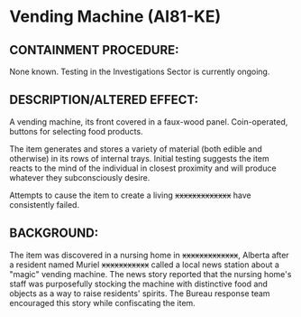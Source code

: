 # Vending Machine (AI81-KE)

## CONTAINMENT PROCEDURE:

None known. Testing in the Investigations Sector is currently ongoing.

## DESCRIPTION/ALTERED EFFECT:

A vending machine, its front covered in a faux-wood panel. Coin-operated, buttons for selecting food products.

The item generates and stores a variety of material (both edible and otherwise) in its rows of internal trays. Initial testing suggests the item reacts to the mind of the individual in closest proximity and will produce whatever they subconsciously desire.

Attempts to cause the item to create a living ~~xxxxxxxxxxxxx~~ have consistently failed.

## BACKGROUND:

The item was discovered in a nursing home in ~~xxxxxxxxxxxxx~~, Alberta after a resident named Muriel ~~xxxxxxxxxxx~~ called a local news station about a "magic" vending machine. The news story reported that the nursing home's staff was purposefully stocking the machine with distinctive food and objects as a way to raise residents' spirits. The Bureau response team encouraged this story while confiscating the item.
